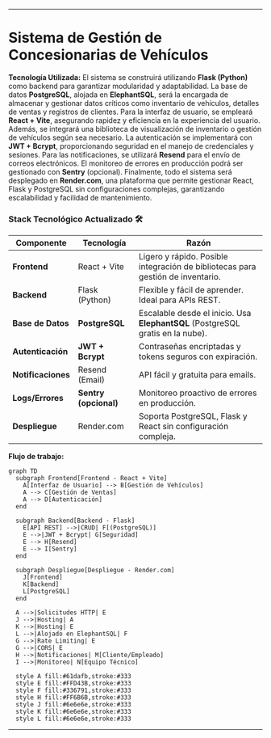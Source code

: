 
---
# Sistema de Gestión de Concesionarias de Vehículos

**Tecnología Utilizada:** El sistema se construirá utilizando **Flask (Python)** como backend para garantizar modularidad y adaptabilidad. La base de datos **PostgreSQL**, alojada en **ElephantSQL**, será la encargada de almacenar y gestionar datos críticos como inventario de vehículos, detalles de ventas y registros de clientes. Para la interfaz de usuario, se empleará **React + Vite**, asegurando rapidez y eficiencia en la experiencia del usuario. Además, se integrará una biblioteca de visualización de inventario o gestión de vehículos según sea necesario. La autenticación se implementará con **JWT + Bcrypt**, proporcionando seguridad en el manejo de credenciales y sesiones. Para las notificaciones, se utilizará **Resend** para el envío de correos electrónicos. El monitoreo de errores en producción podrá ser gestionado con **Sentry** (opcional). Finalmente, todo el sistema será desplegado en **Render.com**, una plataforma que permite gestionar React, Flask y PostgreSQL sin configuraciones complejas, garantizando escalabilidad y facilidad de mantenimiento.

### **Stack Tecnológico Actualizado** 🛠️  

| **Componente**     | **Tecnología**        | **Razón**                                                                      |
|--------------------|-----------------------|--------------------------------------------------------------------------------|
| **Frontend**       | React + Vite          | Ligero y rápido. Posible integración de bibliotecas para gestión de inventario.|
| **Backend**        | Flask (Python)        | Flexible y fácil de aprender. Ideal para APIs REST.                            |
| **Base de Datos**  | **PostgreSQL**        | Escalable desde el inicio. Usa **ElephantSQL** (PostgreSQL gratis en la nube). |
| **Autenticación**  | **JWT + Bcrypt**      | Contraseñas encriptadas y tokens seguros con expiración.                       |
| **Notificaciones** | Resend (Email)        | API fácil y gratuita para emails.                                              |
| **Logs/Errores**   | **Sentry (opcional)** | Monitoreo proactivo de errores en producción.                                  |
| **Despliegue**     | Render.com            | Soporta PostgreSQL, Flask y React sin configuración compleja.                  |

**Flujo de trabajo:**

```mermaid
graph TD
  subgraph Frontend[Frontend - React + Vite]
    A[Interfaz de Usuario] --> B[Gestión de Vehículos]
    A --> C[Gestión de Ventas]
    A --> D[Autenticación]
  end

  subgraph Backend[Backend - Flask]
    E[API REST] -->|CRUD| F[(PostgreSQL)]
    E -->|JWT + Bcrypt| G[Seguridad]
    E --> H[Resend]
    E --> I[Sentry]
  end

  subgraph Despliegue[Despliegue - Render.com]
    J[Frontend] 
    K[Backend]
    L[PostgreSQL]
  end

  A -->|Solicitudes HTTP| E
  J -->|Hosting| A
  K -->|Hosting| E
  L -->|Alojado en ElephantSQL| F
  G -->|Rate Limiting| E
  G -->|CORS| E
  H -->|Notificaciones| M[Cliente/Empleado]
  I -->|Monitoreo| N[Equipo Técnico]

  style A fill:#61dafb,stroke:#333
  style E fill:#FFD43B,stroke:#333
  style F fill:#336791,stroke:#333
  style H fill:#FF6B6B,stroke:#333
  style J fill:#6e6e6e,stroke:#333
  style K fill:#6e6e6e,stroke:#333
  style L fill:#6e6e6e,stroke:#333
```

---
